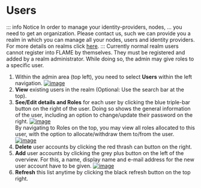 # Users
::: info Notice
In order to manage your identity-providers, nodes, ... you need to get an organization. Please contact us,
such we can provide you a realm in which you can manage all your nodes, users and identity providers.
For more details on realms click [here](/guide/admin/realms).
:::
Currently normal realm users cannot register into FLAME by themselves. They must be registered and
added by a realm administrator. While doing so, the admin may give roles to a specific user.

1. Within the admin area (top left), you need to select **Users** within the left navigation.
   [![image](/images/ui_images/user.png)](/images/ui_images/user.png)
2. **View** existing users in the realm (Optional: Use the search bar at the top).
3. **See/Edit details and Roles** for each user by clicking the blue triple-bar button on the right of the user. Doing
   so shows the general information of the user, including an option to change/update their password on the right.
   [![image](/images/ui_images/user_details.png)](/images/ui_images/user_details.png)\
   By navigating to Roles on the top, you may view all roles allocated to this user, with the option to allocate/withdraw
   them to/from the user.
   [![image](/images/ui_images/user_roles.png)](/images/ui_images/user_roles.png)
4. **Delete** user accounts by clicking the red thrash can button on the right.
5. **Add** user accounts by clicking the grey plus button on the left of the overview. For this, a name, display name and
   e-mail address for the new user account have to be given.
   [![image](/images/ui_images/user_add.png)](/images/ui_images/user_add.png)
6. **Refresh** this list anytime by clicking the black refresh button on the top right.
